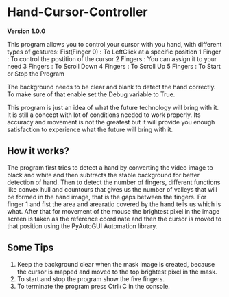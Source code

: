# Hand-Cursor-Controller

**Version 1.0.0**

This program allows you to control your cursor with you hand, with different types of gestures:
    Fist(Finger 0)  : To LeftClick at a specific position
    1 Finger        : To control the postition of the cursor
    2 Fingers       : You can assign it to your need
    3 Fingers       : To Scroll Down 
    4 Fingers       : To Scroll Up
    5 Fingers       : To Start or Stop the Program

The background needs to be clear and blank to detect the hand correctly. To make sure of that enable set the Debug variable to True.

This program is just an idea of what the future technology will bring with it. It is still a concept with lot of conditions needed to work properly. Its accuracy and movement is not the greatest but it will provide you enough satisfaction to experience what the future will bring with it.

## How it works?

The program first tries to detect a hand by converting the video image to black and white and then subtracts the stable background for better detection of hand. 
Then to detect the number of fingers, different functions like convex hull and countours that gives us the number of valleys that will be formed in the hand image, that is the gaps between the fingers. For finger 1 and fist the area and arearatio covered by the hand tells us which is what.
After that for movement of the mouse the brightest pixel in the image screen is taken as the reference coordinate and then the cursor is moved to that position using the PyAutoGUI Automation library.

## Some Tips

1. Keep the background clear when the mask image is created, because the cursor is mapped and moved to the top brightest pixel in the mask.
2. To start and stop the program show the five fingers.
3. To terminate the program press Ctrl+C in the console.
